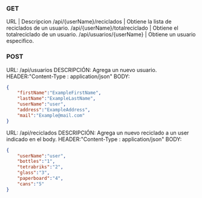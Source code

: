 ### GET
 URL | Descripcion
/api/{userName}/reciclados | Obtiene la lista de reciclados de un usuario.
/api/{userName}/totalreciclado | Obtiene el totalreciclado de un usuario.
/api/usuarios/{userName} | Obtiene un usuario especifico.

### POST
URL: /api/usuarios
DESCRIPCIÓN: Agrega un nuevo usuario.
HEADER:"Content-Type : application/json"
BODY:
```json
{
	"firstName":"ExampleFirstName",
	"lastName":"ExampleLastName",
	"userName":"user",
	"address":"ExampleAddress",
	"mail":"Example@mail.com"
}
```
URL: /api/reciclados
DESCRIPCIÓN: Agrega un nuevo reciclado a un user indicado en el body.
HEADER:"Content-Type : application/json"
BODY:
```json
{	
	"userName":"user",
	"bottles":"1",
	"tetrabriks":"2",
	"glass":"3",
	"paperboard":"4",
	"cans":"5"
}
```

